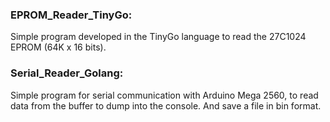 ### EPROM_Reader_TinyGo: 
Simple program developed in the TinyGo language to read the 27C1024 EPROM (64K x 16 bits).


### Serial_Reader_Golang:
Simple program for serial communication with Arduino Mega 2560, to read data from the buffer to dump into the console. And save a file in bin format.
